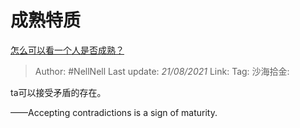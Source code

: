 # 成熟特质

[怎么可以看一个人是否成熟？](https://www.zhihu.com/question/415808060/answer/1998473679)

> Author: #NellNell
> Last update: *21/08/2021*
> Link:
> Tag:
> 沙海拾金:

ta可以接受矛盾的存在。

——Accepting contradictions is a sign of maturity.
